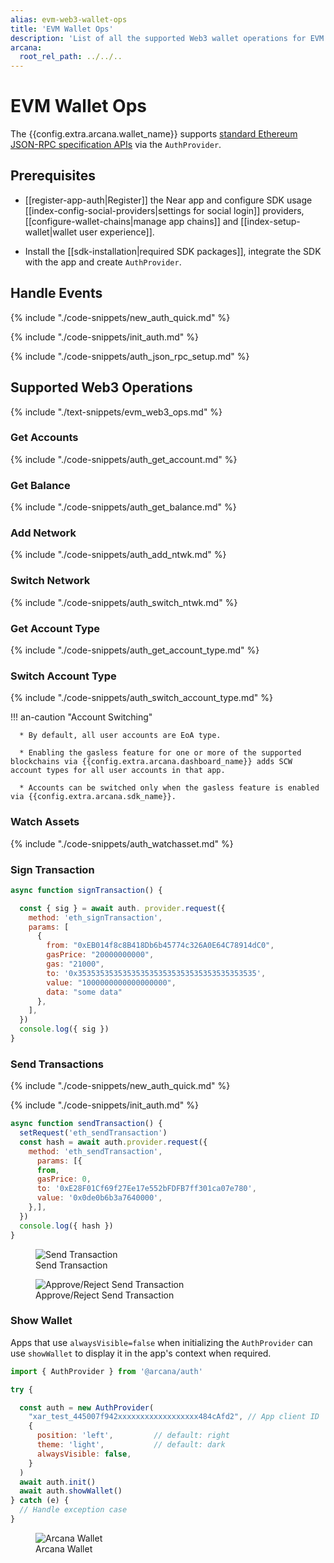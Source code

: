 ```yaml
---
alias: evm-web3-wallet-ops
title: 'EVM Wallet Ops'
description: 'List of all the supported Web3 wallet operations for EVM chains by the Arcana wallet.'
arcana:
  root_rel_path: ../../..
---
```


# EVM Wallet Ops

The {{config.extra.arcana.wallet_name}} supports [standard Ethereum JSON-RPC specification APIs](https://ethereum.org/en/developers/docs/apis/json-rpc/) via the `AuthProvider`.

## Prerequisites

* [[register-app-auth|Register]] the Near app and configure SDK usage [[index-config-social-providers|settings for social login]] providers, [[configure-wallet-chains|manage app chains]] and [[index-setup-wallet|wallet user experience]].

* Install the [[sdk-installation|required SDK packages]], integrate the SDK with the app and create `AuthProvider`. 

## Handle Events

{% include "./code-snippets/new_auth_quick.md" %}

{% include "./code-snippets/init_auth.md" %}

{% include "./code-snippets/auth_json_rpc_setup.md" %}

## Supported Web3 Operations

{% include "./text-snippets/evm_web3_ops.md" %}

### Get Accounts

{% include "./code-snippets/auth_get_account.md" %}

### Get Balance

{% include "./code-snippets/auth_get_balance.md" %}

### Add Network

{% include "./code-snippets/auth_add_ntwk.md" %}

### Switch Network

{% include "./code-snippets/auth_switch_ntwk.md" %}

### Get Account Type

{% include "./code-snippets/auth_get_account_type.md" %}

### Switch Account Type

{% include "./code-snippets/auth_switch_account_type.md" %}

!!! an-caution "Account Switching"

      * By default, all user accounts are EoA type.

      * Enabling the gasless feature for one or more of the supported blockchains via {{config.extra.arcana.dashboard_name}} adds SCW account types for all user accounts in that app.

      * Accounts can be switched only when the gasless feature is enabled via {{config.extra.arcana.sdk_name}}.

### Watch Assets

{% include "./code-snippets/auth_watchasset.md" %}

### Sign Transaction

```js
async function signTransaction() {

  const { sig } = await auth. provider.request({
    method: 'eth_signTransaction',
    params: [
      {
        from: "0xEB014f8c8B418Db6b45774c326A0E64C78914dC0",
        gasPrice: "20000000000",
        gas: "21000",
        to: '0x3535353535353535353535353535353535353535',
        value: "1000000000000000000",
        data: "some data"
      },
    ],
  })
  console.log({ sig })
}
```

### Send Transactions

{% include "./code-snippets/new_auth_quick.md" %}

{% include "./code-snippets/init_auth.md" %}

```js
async function sendTransaction() {
  setRequest('eth_sendTransaction')
  const hash = await auth.provider.request({
    method: 'eth_sendTransaction',
      params: [{
      from,
      gasPrice: 0,
      to: '0xE28F01Cf69f27Ee17e552bFDFB7ff301ca07e780',
      value: '0x0de0b6b3a7640000',
    },],
  })
  console.log({ hash })
}
```

<figure markdown="span">
  <img src="{{config.extra.arcana.img_dir}}/an_wallet_send_tx.{{config.extra.arcana.img_png}}" alt="Send Transaction" class="an-screenshots-noeffects width_35pc"/>
  <figcaption>Send Transaction</figcaption>
</figure> 

<figure markdown="span">
  <img src="{{config.extra.arcana.img_dir}}/an_wallet_send.{{config.extra.arcana.img_png}}" alt="Approve/Reject Send Transaction" class="an-screenshots-noeffects width_35pc"/>
  <figcaption>Approve/Reject Send Transaction</figcaption>
</figure>

### Show Wallet

Apps that use `alwaysVisible=false` when initializing the `AuthProvider` can use `showWallet` to display it in the app's context when required.

```js
import { AuthProvider } from '@arcana/auth'

try {

  const auth = new AuthProvider(
    "xar_test_445007f942xxxxxxxxxxxxxxxxxx484cAfd2", // App client ID
    { 
      position: 'left',         // default: right
      theme: 'light',           // default: dark
      alwaysVisible: false, 
    } 
  )
  await auth.init()
  await auth.showWallet()
} catch (e) {
  // Handle exception case
}
```

<figure markdown="span">
  <img src="{{config.extra.arcana.img_dir}}/an_wallet_home.{{config.extra.arcana.img_png}}" alt="Arcana Wallet" class="an-screenshots-noeffects width_35pc"/>
  <figcaption>Arcana Wallet</figcaption>
</figure>